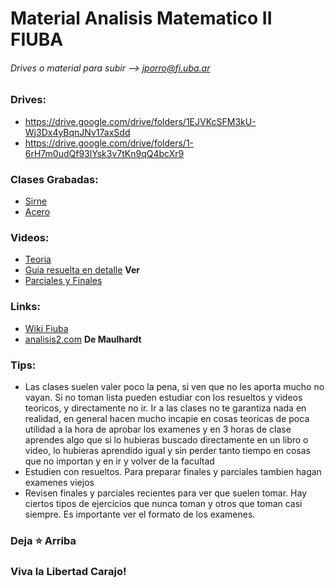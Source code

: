 # Material Analisis Matematico II FIUBA
###### Drives o material para subir --> jporro@fi.uba.ar

### Drives:
* https://drive.google.com/drive/folders/1EJVKcSFM3kU-Wj3Dx4yBqnJNv17axSdd
* https://drive.google.com/drive/folders/1-6rH7m0udQf93lYsk3v7tKn9qQ4bcXr9

### Clases Grabadas:
* [Sirne](https://drive.google.com/drive/folders/1ZNFWQslerkyu2erbAPtoTYn4b-48Hgdw)
* [Acero](https://drive.google.com/drive/folders/1kwbR-EFoM4QkO2MWx3RY848uhpuzcscf)

### Videos:
* [Teoria](https://www.youtube.com/playlist?list=PLovUfzQicsXtmp6FcripzKR5CgGfiFL9o)
* [Guia resuelta en detalle](https://www.youtube.com/playlist?list=PLovUfzQicsXtGZz53C-VJpkjhSCRpuuzQ) __Ver__
* [Parciales y Finales](https://www.youtube.com/playlist?list=PLovUfzQicsXve14fq9TaObnYJcogzUK1T)

### Links:
* [Wiki Fiuba](http://wiki.foros-fiuba.com.ar/materias:61:03)
* [analisis2.com](https://analisis2.com/) __De Maulhardt__

### Tips:
* Las clases suelen valer poco la pena, si ven que no les aporta mucho no vayan. Si no toman lista pueden estudiar con los resueltos y videos teoricos, y directamente no ir. Ir a las clases no te garantiza nada en realidad, en general hacen mucho incapie en cosas teoricas de poca utilidad a la hora de aprobar los examenes y en 3 horas de clase aprendes algo que si lo hubieras buscado directamente en un libro o video, lo hubieras aprendido igual y sin perder tanto tiempo en cosas que no importan y en ir y volver de la facultad
* Estudien con resueltos. Para preparar finales y parciales tambien hagan examenes viejos
* Revisen finales y parciales recientes para ver que suelen tomar. Hay ciertos tipos de ejercicios que nunca toman y otros que toman casi siempre. Es importante ver el formato de los examenes.

### Deja **⭐** Arriba
### Viva la Libertad Carajo! 
